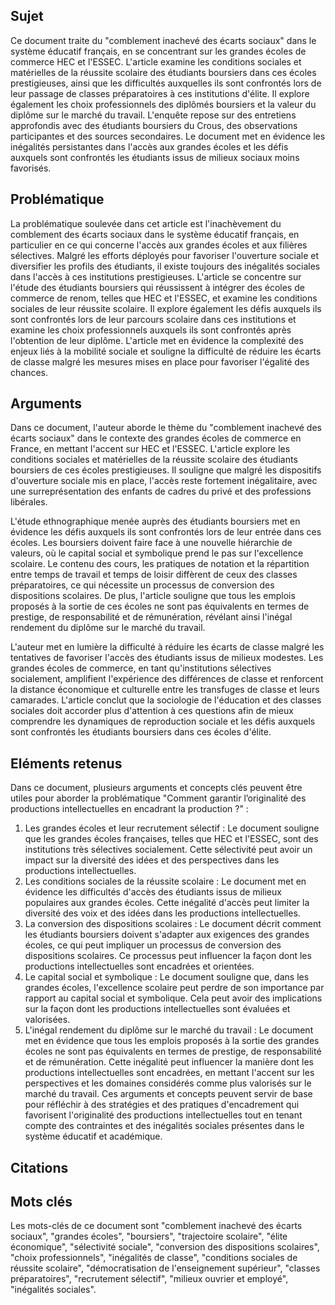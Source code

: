 ## Sujet
Ce document traite du "comblement inachevé des écarts sociaux" dans le système éducatif français, en se concentrant sur les grandes écoles de commerce HEC et l'ESSEC. L'article examine les conditions sociales et matérielles de la réussite scolaire des étudiants boursiers dans ces écoles prestigieuses, ainsi que les difficultés auxquelles ils sont confrontés lors de leur passage de classes préparatoires à ces institutions d'élite. Il explore également les choix professionnels des diplômés boursiers et la valeur du diplôme sur le marché du travail. L'enquête repose sur des entretiens approfondis avec des étudiants boursiers du Crous, des observations participantes et des sources secondaires. Le document met en évidence les inégalités persistantes dans l'accès aux grandes écoles et les défis auxquels sont confrontés les étudiants issus de milieux sociaux moins favorisés.
## Problématique
La problématique soulevée dans cet article est l'inachèvement du comblement des écarts sociaux dans le système éducatif français, en particulier en ce qui concerne l'accès aux grandes écoles et aux filières sélectives. Malgré les efforts déployés pour favoriser l'ouverture sociale et diversifier les profils des étudiants, il existe toujours des inégalités sociales dans l'accès à ces institutions prestigieuses. L'article se concentre sur l'étude des étudiants boursiers qui réussissent à intégrer des écoles de commerce de renom, telles que HEC et l'ESSEC, et examine les conditions sociales de leur réussite scolaire. Il explore également les défis auxquels ils sont confrontés lors de leur parcours scolaire dans ces institutions et examine les choix professionnels auxquels ils sont confrontés après l'obtention de leur diplôme. L'article met en évidence la complexité des enjeux liés à la mobilité sociale et souligne la difficulté de réduire les écarts de classe malgré les mesures mises en place pour favoriser l'égalité des chances.
## Arguments
Dans ce document, l'auteur aborde le thème du "comblement inachevé des écarts sociaux" dans le contexte des grandes écoles de commerce en France, en mettant l'accent sur HEC et l'ESSEC. L'article explore les conditions sociales et matérielles de la réussite scolaire des étudiants boursiers de ces écoles prestigieuses. Il souligne que malgré les dispositifs d'ouverture sociale mis en place, l'accès reste fortement inégalitaire, avec une surreprésentation des enfants de cadres du privé et des professions libérales. 

L'étude ethnographique menée auprès des étudiants boursiers met en évidence les défis auxquels ils sont confrontés lors de leur entrée dans ces écoles. Les boursiers doivent faire face à une nouvelle hiérarchie de valeurs, où le capital social et symbolique prend le pas sur l'excellence scolaire. Le contenu des cours, les pratiques de notation et la répartition entre temps de travail et temps de loisir diffèrent de ceux des classes préparatoires, ce qui nécessite un processus de conversion des dispositions scolaires. De plus, l'article souligne que tous les emplois proposés à la sortie de ces écoles ne sont pas équivalents en termes de prestige, de responsabilité et de rémunération, révélant ainsi l'inégal rendement du diplôme sur le marché du travail.

L'auteur met en lumière la difficulté à réduire les écarts de classe malgré les tentatives de favoriser l'accès des étudiants issus de milieux modestes. Les grandes écoles de commerce, en tant qu'institutions sélectives socialement, amplifient l'expérience des différences de classe et renforcent la distance économique et culturelle entre les transfuges de classe et leurs camarades. L'article conclut que la sociologie de l'éducation et des classes sociales doit accorder plus d'attention à ces questions afin de mieux comprendre les dynamiques de reproduction sociale et les défis auxquels sont confrontés les étudiants boursiers dans ces écoles d'élite.
## Eléments retenus 
Dans ce document, plusieurs arguments et concepts clés peuvent être utiles pour aborder la problématique "Comment garantir l’originalité des productions intellectuelles en encadrant la production ?" : 
1. Les grandes écoles et leur recrutement sélectif : Le document souligne que les grandes écoles françaises, telles que HEC et l'ESSEC, sont des institutions très sélectives socialement. Cette sélectivité peut avoir un impact sur la diversité des idées et des perspectives dans les productions intellectuelles. 
2. Les conditions sociales de la réussite scolaire : Le document met en évidence les difficultés d'accès des étudiants issus de milieux populaires aux grandes écoles. Cette inégalité d'accès peut limiter la diversité des voix et des idées dans les productions intellectuelles. 
3. La conversion des dispositions scolaires : Le document décrit comment les étudiants boursiers doivent s'adapter aux exigences des grandes écoles, ce qui peut impliquer un processus de conversion des dispositions scolaires. Ce processus peut influencer la façon dont les productions intellectuelles sont encadrées et orientées. 
4. Le capital social et symbolique : Le document souligne que, dans les grandes écoles, l'excellence scolaire peut perdre de son importance par rapport au capital social et symbolique. Cela peut avoir des implications sur la façon dont les productions intellectuelles sont évaluées et valorisées. 
5. L'inégal rendement du diplôme sur le marché du travail : Le document met en évidence que tous les emplois proposés à la sortie des grandes écoles ne sont pas équivalents en termes de prestige, de responsabilité et de rémunération. Cette inégalité peut influencer la manière dont les productions intellectuelles sont encadrées, en mettant l'accent sur les perspectives et les domaines considérés comme plus valorisés sur le marché du travail. 
Ces arguments et concepts peuvent servir de base pour réfléchir à des stratégies et des pratiques d'encadrement qui favorisent l'originalité des productions intellectuelles tout en tenant compte des contraintes et des inégalités sociales présentes dans le système éducatif et académique.

## Citations

## Mots clés
Les mots-clés de ce document sont "comblement inachevé des écarts sociaux", "grandes écoles", "boursiers", "trajectoire scolaire", "élite économique", "sélectivité sociale", "conversion des dispositions scolaires", "choix professionnels", "inégalités de classe", "conditions sociales de réussite scolaire", "démocratisation de l'enseignement supérieur", "classes préparatoires", "recrutement sélectif", "milieux ouvrier et employé", "inégalités sociales".